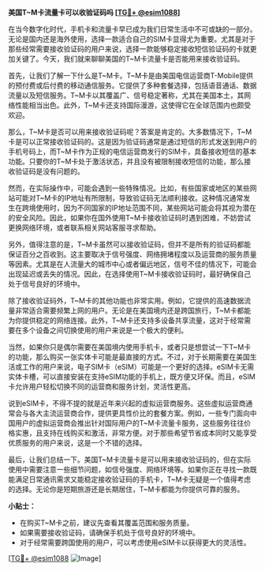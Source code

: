 **美国T~M卡流量卡可以收验证码吗 [[TG💪+ @esim1088](https://t.me/s/esim1088)]**

在当今数字化时代，手机卡和流量卡早已成为我们日常生活中不可或缺的一部分。无论是国内还是海外使用，选择一款适合自己的SIM卡显得尤为重要。尤其是对于那些经常需要接收验证码的用户来说，选择一款能够稳定接收短信验证码的卡就更加关键了。今天，我们就来聊聊美国的T~M卡流量卡是否能用来接收验证码。

首先，让我们了解一下什么是T~M卡。T~M卡是由美国电信运营商T-Mobile提供的预付费或后付费的移动通信服务。它提供了多种套餐选择，包括语音通话、数据流量以及短信服务。T~M卡以其覆盖广、信号稳定著称，尤其在美国本土，其网络性能相当出色。此外，T~M卡还支持国际漫游，这使得它在全球范围内也颇受欢迎。

那么，T~M卡是否可以用来接收验证码呢？答案是肯定的。大多数情况下，T~M卡是可以正常接收验证码的。这是因为验证码通常是通过短信的形式发送到用户的手机号码上，而T~M卡作为正规的电信运营商发行的SIM卡，具备接收短信的基本功能。只要你的T~M卡处于激活状态，并且没有被限制接收短信的功能，那么接收验证码是没有问题的。

然而，在实际操作中，可能会遇到一些特殊情况。比如，有些国家或地区的某些网站可能对T~M卡的IP地址有所限制，导致验证码无法顺利接收。这种情况通常发生在跨境使用时，因为不同国家的IP地址范围不同，某些网站可能会将其视为潜在的安全风险。因此，如果你在国外使用T~M卡接收验证码时遇到困难，不妨尝试更换网络环境，或者联系相关网站客服寻求帮助。

另外，值得注意的是，T~M卡虽然可以接收验证码，但并不是所有的验证码都能保证百分之百收到。这主要取决于信号强度、网络拥堵程度以及运营商的服务质量等因素。尤其是在人流量大的城市中心或者偏远地区，信号不佳的情况下，可能会出现延迟或丢失的情况。因此，在选择使用T~M卡接收验证码时，最好确保自己处于信号良好的环境中。

除了接收验证码外，T~M卡的其他功能也非常实用。例如，它提供的高速数据流量非常适合需要频繁上网的用户。无论是在美国境内还是跨国旅行，T~M卡都能为你提供稳定的网络连接。此外，T~M卡还支持多设备共享流量，这对于经常需要在多个设备之间切换使用的用户来说是一个极大的便利。

当然，如果你只是偶尔需要在美国境内使用手机卡，或者只是想尝试一下T~M卡的功能，那么购买一张实体卡可能是最直接的方式。不过，对于长期需要在美国生活或工作的用户来说，电子SIM卡（eSIM）可能是一个更好的选择。eSIM卡无需实体卡槽，可以直接安装在支持eSIM功能的手机上，既方便又环保。而且，eSIM卡允许用户轻松切换不同的运营商和服务计划，灵活性更高。

说到eSIM卡，不得不提的就是近年来兴起的虚拟运营商服务。这些虚拟运营商通常会与各大主流运营商合作，提供更具性价比的套餐方案。例如，一些专门面向中国用户的虚拟运营商会推出针对国际用户的T~M卡流量卡服务，这些服务往往价格实惠，且支持在线购买和激活，非常方便。对于那些希望节省成本同时又能享受优质服务的用户来说，这是一个不错的选择。

最后，让我们总结一下。美国T~M卡流量卡是可以用来接收验证码的，但在实际使用中需要注意一些细节问题，如信号强度、网络环境等。如果你正在寻找一款既能满足日常通讯需求又能稳定接收验证码的手机卡，T~M卡无疑是一个值得考虑的选择。无论你是短期旅游还是长期居住，T~M卡都能为你提供可靠的服务。

**小贴士：**
- 在购买T~M卡之前，建议先查看其覆盖范围和服务质量。
- 如果需要接收验证码，请确保手机处于信号良好的环境中。
- 对于经常需要跨国使用的用户，可以考虑使用eSIM卡以获得更大的灵活性。

[[TG💪+ @esim1088](https://t.me/s/esim1088) ![Image](https://i.postimg.cc/4NQfJmqS/Snipaste-2025-05-13-00-14-12.png)]